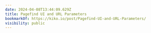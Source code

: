 ```yaml
---
date: 2024-04-08T13:44:09.629Z
title: Pagefind UI and URL Parameters
bookmarkOf: https://kiko.io/post/Pagefind-UI-and-URL-Parameters/
visibility: public
---
```

